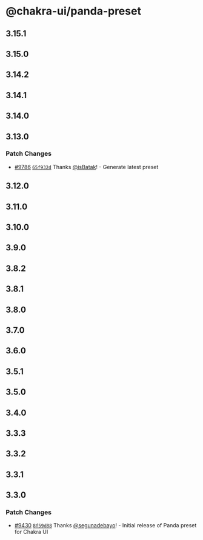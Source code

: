 # @chakra-ui/panda-preset

## 3.15.1

## 3.15.0

## 3.14.2

## 3.14.1

## 3.14.0

## 3.13.0

### Patch Changes

- [#9786](https://github.com/chakra-ui/chakra-ui/pull/9786)
  [`65f932d`](https://github.com/chakra-ui/chakra-ui/commit/65f932dd52782de35e69157dcac7fee255c4efc0)
  Thanks [@isBatak](https://github.com/isBatak)! - Generate latest preset

## 3.12.0

## 3.11.0

## 3.10.0

## 3.9.0

## 3.8.2

## 3.8.1

## 3.8.0

## 3.7.0

## 3.6.0

## 3.5.1

## 3.5.0

## 3.4.0

## 3.3.3

## 3.3.2

## 3.3.1

## 3.3.0

### Patch Changes

- [#9430](https://github.com/chakra-ui/chakra-ui/pull/9430)
  [`8f59d88`](https://github.com/chakra-ui/chakra-ui/commit/8f59d88a09f5b03838db1a784fff2f0ed9a81c74)
  Thanks [@segunadebayo](https://github.com/segunadebayo)! - Initial release of
  Panda preset for Chakra UI
